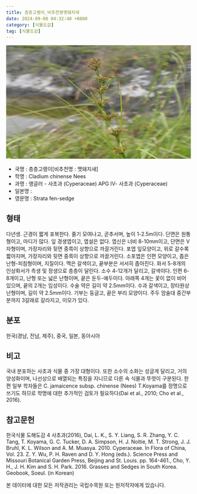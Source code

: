 ```yaml
---
title: 층층고랭이_비추천명멧돼지새
date: 2024-09-08 04:32:48 +0800
category: [식물도감]
tag: [식물도감]
---
```




![층층고랭이[비추천명 : 멧돼지새]](/assets/img/fileUpload/plants/basic/Cyperaceae/Cladium/24098/24098_20160803133352656files_th2.jpg)
- 국명 : 층층고랭이[비추천명 : 멧돼지새]
- 학명 : Cladium chinense Nees
- 과명 : 앵글러 - 사초과 (Cyperaceae) APG Ⅳ- 사초과 (Cyperaceae)
- 일본명 : 
- 영문명 : Strata fen-sedge


## 형태
다년생. 근경이 짧게 포복한다. 줄기 모여나고, 곧추서며, 높이 1-2.5m이다. 단면은 원통형이고, 마디가 많다. 잎 경생엽이고, 엽설은 없다. 엽신은 너비 8-10mm이고, 단면은 V자형이며, 가장자리와 뒷면 중륵이 상향으로 까끌거린다. 포엽 잎모양이고, 위로 갈수록 짧아지며, 가장자리와 뒷면 중륵이 상향으로 까끌거린다. 소포엽은 인편 모양이고, 좁은 난형-피침형이며, 지질이다. 맥은 갈색이고, 끝부분은 서서히 좁아진다. 화서 5-8개의 인상화서가 측생 및 정생으로 층층이 달린다. 소수 4-12개가 달리고, 갈색이다. 인편 6-8개이고, 난형 또는 넓은 난형이며, 끝은 둔두-예두이다. 아래쪽 4개는 꽃이 없이 비어 있으며, 끝의 2개는 임성이다. 수술 약은 길이 약 2.5mm이다. 수과 갈색이고, 장타원상 난형이며, 길이 약 2.5mm이다. 기부는 둥글고, 끝은 부리 모양이다. 주두 암술대 중간부분까지 3갈래로 갈라지고, 미모가 있다.
## 분포
한국(경남, 전남, 제주), 중국, 일본, 동아시아
## 비고
국내 분포하는 사초과 식물 중 가장 대형이다. 또한 소수의 소화는 성글게 달리고, 거의 양성화이며, 나선상으로 배열되는 특징을 지니므로 다른 속 식물과 뚜렷이 구분된다. 한편 일부 학자들은 C. jamaicence subsp. chinense (Nees) T.Koyama를 정명으로 쓰기도 하므로 학명에 대한 추가적인 검토가 필요하다(Dai et al., 2010; Cho et al., 2016).
## 참고문헌
한국식물 도해도감 4 사초과(2016), Dai, L. K., S. Y. Liang, S. R. Zhang, Y. C. Tang, T. Koyama, G. C. Tucker, D. A. Simpson, H. J. Noltie, M. T. Strong, J. J. Bruhl, K. L. Wilson and A. M. Muasya. 2010. Cyperaceae. In Flora of China, Vol. 23. Z. Y. Wu, P. H. Raven and D. Y. Hong (eds.). Science Press and Missouri Botanical Garden Press, Beijing and St. Louis. pp. 164-461., Cho, Y. H., J. H. Kim and S. H. Park. 2016. Grasses and Sedges in South Korea. Geobook, Soeul. (in Korean)






본 데이터에 대한 모든 저작권리는 국립수목원 또는 원저작자에게 있습니다.
